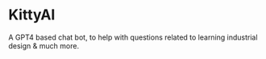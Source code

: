 # KittyAI
A GPT4 based chat bot, to help with questions related to learning industrial design &amp; much more.
